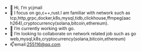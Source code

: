 - 👋 Hi, I’m ycjmail
- 👀 I focus on go,c++,rust.I am familiar with network such as tcp,http,grpc,docker,k8s,mysql,tidb,clickhouse,ffmpeg(aac h264),cryptocurrency(solana,bitcoin,ethereum).
- 🌱 I’m currently working with go.
- 💞️ I’m looking to collaborate on network related job such as go web,mysql,k8s,cryptocurrency(solana,bitcoin,ethereum)
- 📫email:255116@qq.com

<!---
ycjmail/ycjmail is a ✨ special ✨ repository because its `README.md` (this file) appears on your GitHub profile.
You can click the Preview link to take a look at your changes.
--->
